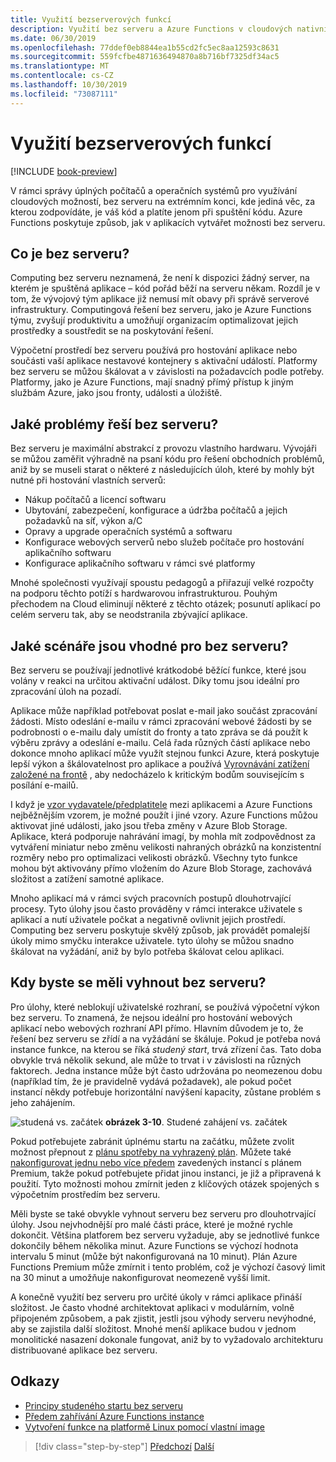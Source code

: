 ```yaml
---
title: Využití bezserverových funkcí
description: Využití bez serveru a Azure Functions v cloudových nativních aplikacích
ms.date: 06/30/2019
ms.openlocfilehash: 77ddef0eb8844ea1b55cd2fc5ec8aa12593c8631
ms.sourcegitcommit: 559fcfbe4871636494870a8b716bf7325df34ac5
ms.translationtype: MT
ms.contentlocale: cs-CZ
ms.lasthandoff: 10/30/2019
ms.locfileid: "73087111"
---
```

# <a name="leveraging-serverless-functions"></a>Využití bezserverových funkcí

[!INCLUDE [book-preview](../../../includes/book-preview.md)]

V rámci správy úplných počítačů a operačních systémů pro využívání cloudových možností, bez serveru na extrémním konci, kde jediná věc, za kterou zodpovídáte, je váš kód a platíte jenom při spuštění kódu. Azure Functions poskytuje způsob, jak v aplikacích vytvářet možnosti bez serveru.

## <a name="what-is-serverless"></a>Co je bez serveru?

Computing bez serveru neznamená, že není k dispozici žádný server, na kterém je spuštěná aplikace – kód pořád běží na serveru někam. Rozdíl je v tom, že vývojový tým aplikace již nemusí mít obavy při správě serverové infrastruktury. Computingová řešení bez serveru, jako je Azure Functions týmu, zvyšují produktivitu a umožňují organizacím optimalizovat jejich prostředky a soustředit se na poskytování řešení.

Výpočetní prostředí bez serveru používá pro hostování aplikace nebo součásti vaší aplikace nestavové kontejnery s aktivační událostí. Platformy bez serveru se můžou škálovat a v závislosti na požadavcích podle potřeby. Platformy, jako je Azure Functions, mají snadný přímý přístup k jiným službám Azure, jako jsou fronty, události a úložiště.

## <a name="what-challenges-are-solved-by-serverless"></a>Jaké problémy řeší bez serveru?

Bez serveru je maximální abstrakcí z provozu vlastního hardwaru. Vývojáři se můžou zaměřit výhradně na psaní kódu pro řešení obchodních problémů, aniž by se museli starat o některé z následujících úloh, které by mohly být nutné při hostování vlastních serverů:

- Nákup počítačů a licencí softwaru
- Ubytování, zabezpečení, konfigurace a údržba počítačů a jejich požadavků na síť, výkon a/C
- Opravy a upgrade operačních systémů a softwaru
- Konfigurace webových serverů nebo služeb počítače pro hostování aplikačního softwaru
- Konfigurace aplikačního softwaru v rámci své platformy

Mnohé společnosti využívají spoustu pedagogů a přiřazují velké rozpočty na podporu těchto potíží s hardwarovou infrastrukturou. Pouhým přechodem na Cloud eliminují některé z těchto otázek; posunutí aplikací po celém serveru tak, aby se neodstranila zbývající aplikace.

## <a name="what-scenarios-are-appropriate-for-serverless"></a>Jaké scénáře jsou vhodné pro bez serveru?

Bez serveru se používají jednotlivé krátkodobé běžící funkce, které jsou volány v reakci na určitou aktivační událost. Díky tomu jsou ideální pro zpracování úloh na pozadí.

Aplikace může například potřebovat poslat e-mail jako součást zpracování žádosti. Místo odeslání e-mailu v rámci zpracování webové žádosti by se podrobnosti o e-mailu daly umístit do fronty a tato zpráva se dá použít k výběru zprávy a odeslání e-mailu. Celá řada různých částí aplikace nebo dokonce mnoho aplikací může využít stejnou funkci Azure, která poskytuje lepší výkon a škálovatelnost pro aplikace a používá [Vyrovnávání zatížení založené na frontě](https://docs.microsoft.com/azure/architecture/patterns/queue-based-load-leveling) , aby nedocházelo k kritickým bodům souvisejícím s posílání e-mailů.

I když je [vzor vydavatele/předplatitele](https://docs.microsoft.com/azure/architecture/patterns/publisher-subscriber) mezi aplikacemi a Azure Functions nejběžnějším vzorem, je možné použít i jiné vzory. Azure Functions můžou aktivovat jiné události, jako jsou třeba změny v Azure Blob Storage. Aplikace, která podporuje nahrávání imagí, by mohla mít zodpovědnost za vytváření miniatur nebo změnu velikosti nahraných obrázků na konzistentní rozměry nebo pro optimalizaci velikosti obrázků. Všechny tyto funkce mohou být aktivovány přímo vložením do Azure Blob Storage, zachovává složitost a zatížení samotné aplikace.

Mnoho aplikací má v rámci svých pracovních postupů dlouhotrvající procesy. Tyto úlohy jsou často prováděny v rámci interakce uživatele s aplikací a nutí uživatele počkat a negativně ovlivnit jejich prostředí. Computing bez serveru poskytuje skvělý způsob, jak provádět pomalejší úkoly mimo smyčku interakce uživatele. tyto úlohy se můžou snadno škálovat na vyžádání, aniž by bylo potřeba škálovat celou aplikaci.

## <a name="when-should-you-avoid-serverless"></a>Kdy byste se měli vyhnout bez serveru?

Pro úlohy, které neblokují uživatelské rozhraní, se používá výpočetní výkon bez serveru. To znamená, že nejsou ideální pro hostování webových aplikací nebo webových rozhraní API přímo. Hlavním důvodem je to, že řešení bez serveru se zřídí a na vyžádání se škáluje. Pokud je potřeba nová instance funkce, na kterou se říká *studený start*, trvá zřízení čas. Tato doba obvykle trvá několik sekund, ale může to trvat i v závislosti na různých faktorech. Jedna instance může být často udržována po neomezenou dobu (například tím, že je pravidelně vydává požadavek), ale pokud počet instancí někdy potřebuje horizontální navýšení kapacity, zůstane problém s jeho zahájením.

![studená vs. začátek](./media/cold-start-warm-start.png)
**obrázek 3-10**. Studené zahájení vs. začátek

Pokud potřebujete zabránit úplnému startu na začátku, můžete zvolit možnost přepnout z [plánu spotřeby na vyhrazený plán](https://azure.microsoft.com/blog/understanding-serverless-cold-start/). Můžete také [nakonfigurovat jednu nebo více předem](https://docs.microsoft.com/azure/azure-functions/functions-premium-plan#pre-warmed-instances) zavedených instancí s plánem Premium, takže pokud potřebujete přidat jinou instanci, je již a připravená k použití. Tyto možnosti mohou zmírnit jeden z klíčových otázek spojených s výpočetním prostředím bez serveru.

Měli byste se také obvykle vyhnout serveru bez serveru pro dlouhotrvající úlohy. Jsou nejvhodnější pro malé části práce, které je možné rychle dokončit. Většina platforem bez serveru vyžaduje, aby se jednotlivé funkce dokončily během několika minut. Azure Functions se výchozí hodnota intervalu 5 minut (může být nakonfigurovaná na 10 minut). Plán Azure Functions Premium může zmírnit i tento problém, což je výchozí časový limit na 30 minut a umožňuje nakonfigurovat neomezeně vyšší limit.

A konečně využití bez serveru pro určité úkoly v rámci aplikace přináší složitost. Je často vhodné architektovat aplikaci v modulárním, volně připojeném způsobem, a pak zjistit, jestli jsou výhody serveru nevýhodné, aby se zajistila další složitost. Mnohé menší aplikace budou v jednom monolitické nasazení dokonale fungovat, aniž by to vyžadovalo architekturu distribuované aplikace bez serveru.

## <a name="references"></a>Odkazy

- [Principy studeného startu bez serveru](https://azure.microsoft.com/blog/understanding-serverless-cold-start/)
- [Předem zahřívání Azure Functions instance](https://docs.microsoft.com/azure/azure-functions/functions-premium-plan#pre-warmed-instances)
- [Vytvoření funkce na platformě Linux pomocí vlastní image](https://docs.microsoft.com/azure/azure-functions/functions-create-function-linux-custom-image)

>[!div class="step-by-step"]
>[Předchozí](leverage-containers-orchestrators.md)
>[Další](combine-containers-serverless-approaches.md)
